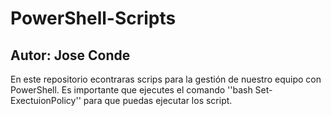 # PowerShell-Scripts
## Autor: Jose Conde 

En este repositorio econtraras scrips para la gestión de nuestro equipo con PowerShell. Es 
importante que ejecutes el comando ''bash Set-ExectuionPolicy'' para que puedas ejecutar los 
script.
